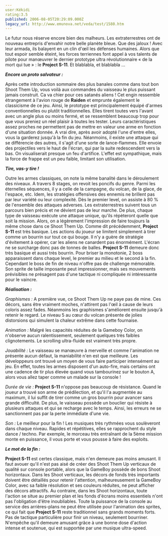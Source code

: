 ```yaml
---
user:Kékidi
rating:3.5
published: 2006-08-05T20:29:09.000Z
legacy_url: http://www.emunova.net/veda/test/1580.htm
---
```

Le futur nous réserve encore bien des malheurs. Les extraterrestres ont de nouveau entrepris d'envahir notre belle planète bleue. Que des jaloux ! Avec leur armada, ils balayent en un clin d'œil les défenses humaines. Alors que tout espoir semble éteint, les forces terriennes font appel à vos talents de pilote pour manœuvrer le dernier prototype ultra révolutionnaire « de la mort qui tue » : le **Project S-11**. Et blablabla, et blablabla ...  

  

_**Encore un proto salvateur :**_  

  

Après cette introduction sommaire des plus banales comme dans tout bon Shoot Them Up, vous voilà aux commandes du vaisseau le plus puissant jamais construit. Ca va chier pour ces satanés aliens ! Cet engin ressemble étrangement à l'avion rouge de **Raiden** et emprunte également le classicisme de ce jeu. Ainsi, le prototype est principalement équipé d'armes conventionnelles ou plutôt traditionnelles. Elles tirent toutes vers l'avant avec un angle plus ou moins fermé, et se ressemblent beaucoup trop pour que vous preniez un réel plaisir à toutes les tester. Leurs caractéristiques assez proches ne permettent pas de mettre en valeur une arme en fonction d'une situation donnée. A vrai dire, après avoir adopté l'une d'entre elles, vous la garderez jusqu'à la fin du jeu. Néanmoins, il existe une attaque qui se différencie des autres, il s'agit d'une sorte de lance-flammes. Elle envoie des projectiles vers le haut de l'écran, qui par la suite redescendent vers la bas. On visualiserait presque un feu d'artifice. L'effet est sympathique, mais la force de frappe est un peu faible, limitant son utilisation.  

  

_**Tire, vas-y tire !**_  

  

Outre les armes classiques, on note la même banalité dans le déroulement des niveaux. A travers 8 stages, on revoit les poncifs du genre. Parmi les éternelles séquences, il y a celle de la campagne, du volcan, de la glace, de l'espace, etc. Idem, les stratégies offensives des ennemis ne brillent pas par leur variété ou leur complexité. Dès le premier level, on assiste à 80 % de l'ensemble des attaques adverses. Les extraterrestres suivent tous un parcours bien précis et ne dévient pas de leur marche. De plus, chaque type de vaisseau exécute une attaque unique, qu'ils répèteront quelle que soit la mission. Alors, on a légèrement l'impression de faire toujours la même chose dans ce Shoot Them Up. Comme dit précédemment, **Project S-11** est très basique. Les actions du joueur se limitent simplement à tirer comme un bourrin sur tout ce qui bouge. Il n'y a guère de stratégie d'évitement à opérer, car les aliens ne canardent pas énormément. L'écran ne se surcharge donc pas de tonnes de balles. **Project S-11** demeure donc très basique et aussi très bourrin. Pour briser la monotonie, 2 boss apparaissent dans chaque level, le premier au milieu et le second à la fin. Cependant le boss de fin de niveau n'offre pas de challenge mémorable. Son sprite de taille imposante peut impressionner, mais ses mouvements prévisibles ne présagent pas d'une tactique ni compliquée ni intéressante pour le vaincre.  

  

_**Réalisation :**_  

  

_Graphismes :_ A première vue, ce Shoot Them Up ne paye pas de mine. Ces décors, sans être vraiment moches, n'attirent pas l'œil à cause de leurs coloris assez fades. Néanmoins les graphismes s'améliorent ensuite jusqu'à retenir le regard. Le niveau 5 au cœur du volcan présente de jolies distorsions qui simulent la chaleur extrême dans cette fournaise.  

  

_Animation :_ Malgré les capacités réduites de la Gameboy Color, on n'observe aucun ralentissement, seulement quelques très faibles clignotements. Le scrolling ultra-fluide est vraiment très propre.  

  

_Jouabilité :_ Le vaisseau se manœuvre à merveille et comme l'animation ne présente aucun défaut, la maniabilité n'en est que meilleure. Les développeurs ont trouvé un moyen de vous faire participer intensément au jeu. En effet, toutes les armes disposent d'un auto-fire, mais certains ont une cadence de tir plus élevée quand vous tambourinez sur le bouton A, alors vous allez taper comme un malade sur la console !  

  

_Durée de vie :_ **Project S-11** n'oppose pas beaucoup de résistance. Quand le joueur a trouvé son arme de prédilection, et qu'il l'a augmentée au maximum, il lui suffit de tirer comme un gros bourrin pour avancer sans grande difficulté. De plus, le vaisseau possède un bouclier qui résiste à plusieurs attaques et qui se recharge avec le temps. Ainsi, les erreurs ne se sanctionnent pas par la perte immédiate d'une vie.  

  

_Son :_ Le meilleur pour la fin ! Les musiques très rythmées vous soulèveront dans chaque niveau. Rapides et répétitives, elles se rapprochent du style dance / techno. Par exemple, le morceau très entraînant de la 5ème mission monte en puissance, il vous porte et vous pousse à faire des exploits.  

  

_**Le mot de la fin :**_  

  

**Project S-11** est certes classique, mais n'en demeure pas moins amusant. Il faut avouer qu'il n'est pas aisé de créer des Shoot Them Up verticaux de qualité sur console portable, alors que la GameBoy possède de bons Shoot horizontaux. Dans les Shoot verticaux, les décors de fonds très importants doivent être détaillés pour retenir l'attention, malheureusement la GameBoy Color, avec sa faible résolution et ses couleurs réduites, ne peut afficher des décors attractifs. Au contraire, dans les Shoot horizontaux, toute l'action se situe au premier plan et les fonds d'écrans moins essentiels n'ont pas l'obligation d'être inoubliables. Toute la puissance de la console au service des arrières-plans ne peut être utilisée pour l'animation des sprites, ce qui fait que **Project S-11** reste traditionnel sans grands moments forts. Pas de tactique particulière pour finir un niveau, seulement bourriner. N'empêche qu'il demeure amusant grâce à une bonne dose d'action intense et soutenue, qui est supportée par une musique ultra-speed.